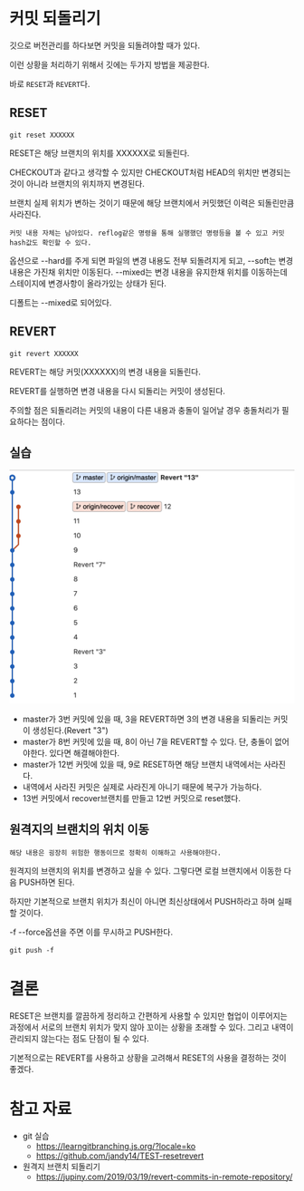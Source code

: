 # 커밋 되돌리기
깃으로 버전관리를 하다보면 커밋을 되돌려야할 때가 있다.

이런 상황을 처리하기 위해서 깃에는 두가지 방법을 제공한다.

바로 `RESET`과 `REVERT`다.

## RESET
```git
git reset XXXXXX
```
RESET은 해당 브랜치의 위치를 XXXXXX로 되돌린다.

CHECKOUT과 같다고 생각할 수 있지만 CHECKOUT처럼 HEAD의 위치만 변경되는 것이 아니라 브랜치의 위치까지 변경된다.

브랜치 실제 위치가 변하는 것이기 때문에 해당 브랜치에서 커밋했던 이력은 되돌린만큼 사라진다.

```커밋 내용 자체는 남아있다. reflog같은 명령을 통해 실행했던 명령등을 볼 수 있고 커밋 hash값도 확인할 수 있다.```

옵션으로 --hard를 주게 되면 파일의 변경 내용도 전부 되돌려지게 되고, --soft는 변경 내용은 가진채 위치만 이동된다. --mixed는 변경 내용을 유지한채 위치를 이동하는데 스테이지에 변경사항이 올라가있는 상태가 된다.

디폴트는 --mixed로 되어있다.

## REVERT
```git
git revert XXXXXX
```
REVERT는 해당 커밋(XXXXXX)의 변경 내용을 되돌린다.

REVERT를 실행하면 변경 내용을 다시 되돌리는 커밋이 생성된다.

주의할 점은 되돌리려는 커밋의 내용이 다른 내용과 충돌이 일어날 경우 충돌처리가 필요하다는 점이다.

## 실습
![소스트리그래프](../_res/commits.png)

- master가 3번 커밋에 있을 때, 3을 REVERT하면 3의 변경 내용을 되돌리는 커밋이 생성된다.(Revert "3")
- master가 8번 커밋에 있을 때, 8이 아닌 7을 REVERT할 수 있다. 단, 충돌이 없어야한다. 있다면 해결해야한다.
- master가 12번 커밋에 있을 때, 9로 RESET하면 해당 브랜치 내역에서는 사라진다.
- 내역에서 사라진 커밋은 실제로 사라진게 아니기 때문에 복구가 가능하다.
- 13번 커밋에서 recover브랜치를 만들고 12번 커밋으로 reset했다.

## 원격지의 브랜치의 위치 이동
```
해당 내용은 굉장히 위험한 행동이므로 정확히 이해하고 사용해야한다.
```
원격지의 브랜치의 위치를 변경하고 싶을 수 있다. 그렇다면 로컬 브랜치에서 이동한 다음 PUSH하면 된다.

하지만 기본적으로 브랜치 위치가 최신이 아니면 최신상태에서 PUSH하라고 하며 실패할 것이다.

-f --force옵션을 주면 이를 무시하고 PUSH한다.
```git
git push -f
```

# 결론
RESET은 브랜치를 깔끔하게 정리하고 간편하게 사용할 수 있지만 협업이 이루어지는 과정에서 서로의 브랜치 위치가 맞지 않아 꼬이는 상황을 초래할 수 있다. 그리고 내역이 관리되지 않는다는 점도 단점이 될 수 있다.

기본적으로는 REVERT를 사용하고 상황을 고려해서 RESET의 사용을 결정하는 것이 좋겠다.

# 참고 자료
- git 실습
    - https://learngitbranching.js.org/?locale=ko
    - https://github.com/jandy14/TEST-resetrevert
- 원격지 브랜치 되돌리기
    - https://jupiny.com/2019/03/19/revert-commits-in-remote-repository/